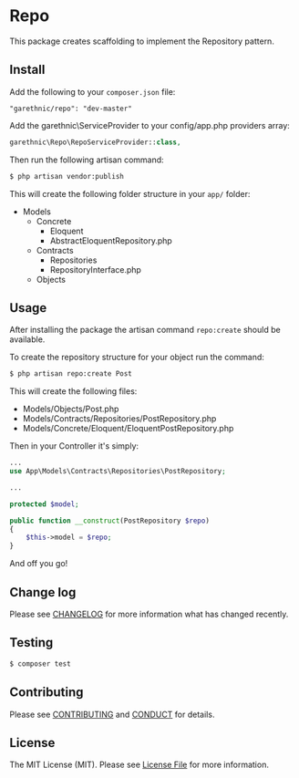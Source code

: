 # Repo

This package creates scaffolding to implement the Repository pattern.

## Install

Add the following to your `composer.json` file:

```
"garethnic/repo": "dev-master"
```

Add the garethnic\ServiceProvider to your config/app.php providers array:

``` php
garethnic\Repo\RepoServiceProvider::class,
```

Then run the following artisan command:

``` bash
$ php artisan vendor:publish
```

This will create the following folder structure in your `app/` folder:

- Models
    - Concrete
        - Eloquent
        - AbstractEloquentRepository.php
    - Contracts
        - Repositories
        - RepositoryInterface.php
    - Objects

## Usage

After installing the package the artisan command `repo:create` should be available.

To create the repository structure for your object run the command:

``` bash
$ php artisan repo:create Post
```

This will create the following files:

- Models/Objects/Post.php
- Models/Contracts/Repositories/PostRepository.php
- Models/Concrete/Eloquent/EloquentPostRepository.php

Then in your Controller it's simply:

``` php
...
use App\Models\Contracts\Repositories\PostRepository;

...

protected $model;

public function __construct(PostRepository $repo)
{
    $this->model = $repo;
}
```

And off you go!

## Change log

Please see [CHANGELOG](CHANGELOG.md) for more information what has changed recently.

## Testing

``` bash
$ composer test
```

## Contributing

Please see [CONTRIBUTING](CONTRIBUTING.md) and [CONDUCT](CONDUCT.md) for details.

## License

The MIT License (MIT). Please see [License File](LICENSE.md) for more information.

[link-packagist]: https://packagist.org/packages/garethnic/repo
[link-downloads]: https://packagist.org/packages/garethnic/repo
[link-author]: https://github.com/garethnic
